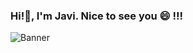 ### Hi!👋, I'm Javi. Nice to see you 😄 !!! 
![Banner]([https://www.freepik.com/premium-vector/web-development-word-concepts-blue-banner_34501753.htm](https://www.postermywall.com/index.php/art/template/6cb7390c1a8b6fe9028d5b66b79900ca/happy-helloween-design-template)https://www.postermywall.com/index.php/art/template/6cb7390c1a8b6fe9028d5b66b79900ca/happy-helloween-design-template)
